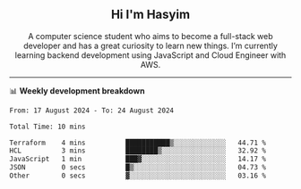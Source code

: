 <h2 align="center">Hi I'm Hasyim</h2>

<p align="center">A computer science student who aims to become a full-stack web developer and has a great curiosity to learn new things. I’m currently learning backend development using JavaScript and Cloud Engineer with AWS.</p>

---

📊 **Weekly development breakdown**

<!--START_SECTION:waka-->

```txt
From: 17 August 2024 - To: 24 August 2024

Total Time: 10 mins

Terraform    4 mins          ███████████▒░░░░░░░░░░░░░   44.71 %
HCL          3 mins          ████████▒░░░░░░░░░░░░░░░░   32.92 %
JavaScript   1 min           ███▓░░░░░░░░░░░░░░░░░░░░░   14.17 %
JSON         0 secs          █▒░░░░░░░░░░░░░░░░░░░░░░░   04.73 %
Other        0 secs          ▓░░░░░░░░░░░░░░░░░░░░░░░░   03.16 %
```

<!--END_SECTION:waka-->


<!-- - You can reach me on **hasyim11c@gmail.com** -->
